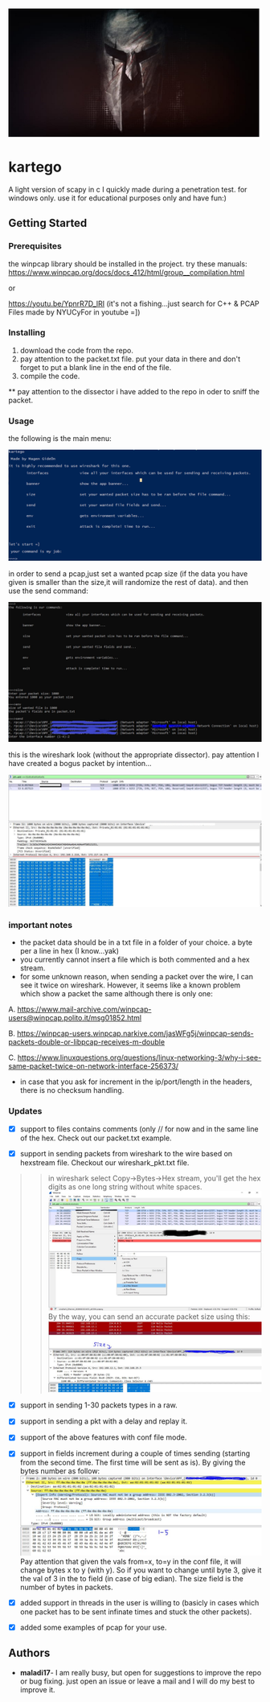 ![icon](https://github.com/maladi17/kartego/blob/master/IMG_20200828_015910.jpg)
# kartego

A light version of scapy in c  I quickly made during a penetration test.  for windows only.
use it for educational purposes only and have fun:)

## Getting Started


### Prerequisites

the winpcap library should be installed in the project.
try these manuals:
      https://www.winpcap.org/docs/docs_412/html/group__compilation.html
      
  or 
  
  
  
 https://youtu.be/YpnrR7D_lRI       (it's not a fishing...just search for C++ & PCAP Files made by NYUCyFor in youtube =])
      
  
  
### Installing

1.  download the code from the repo.
2.  pay attention to the packet.txt file. put your data in there and don't forget to put a blank line in the end of the file.
3.  compile the code.

** pay attention to the dissector i have added to the repo in oder to sniff the packet.

### Usage

the following is the main menu:

![main menu](https://github.com/maladi17/kartego/blob/master/man.PNG)

in order to send a pcap,just set a wanted pcap size (if the data you have given is smaller than the size,it will randomize the rest of data). and then use the send command:

![send](https://github.com/maladi17/kartego/blob/master/send.JPG)

this is the wireshark look (without the appropriate dissector). pay attention I have created a bogus packet by intention...

![send](https://github.com/maladi17/kartego/blob/master/pcap.JPG)

### important notes
- the packet data should be in a txt file in a folder of your choice. a byte per a line in hex (I know...yak)
 - you currently cannot  insert a file which is both commented and a hex stream.
 - for some unknown reason, when sending a packet over the wire, I can see it twice on wireshark. However, it seems like a known problem which show  a packet the same although there is only one:

A. https://www.mail-archive.com/winpcap-users@winpcap.polito.it/msg01852.html

B. https://winpcap-users.winpcap.narkive.com/jasWFg5j/winpcap-sends-packets-double-or-libpcap-receives-m-double

C. https://www.linuxquestions.org/questions/linux-networking-3/why-i-see-same-packet-twice-on-network-interface-256373/

- in case that you ask for increment in the ip/port/length in the headers, there is no checksum handling.

### Updates

- [x] support to files contains comments (only // for now and in the same line of the hex. Check out our packet.txt example.

- [x] support in sending packets from wireshark to the wire based on hexstream file.
Checkout our wireshark_pkt.txt file.
>> in wireshark select Copy->Bytes->Hex stream, you'll get the hex digits as one long string without white spaces.
![filter](https://github.com/maladi17/kartego/blob/master/wireshark_filter.jpg)
 By the way, you can send an accurate packet size using this:
![size of packet](https://github.com/maladi17/kartego/blob/master/size.JPG)

- [x] support in sending 1-30 packets types in a raw.

- [x] support in sending a pkt with a delay and replay it.

- [x] support of the above features with conf file mode.

- [x] support in fields increment during a couple of times sending (starting from the second time. The first time will be sent as is).
By giving the bytes number as follow:
![columns](https://github.com/maladi17/kartego/blob/master/description_fields.JPG)
Pay attention that given the vals from=x, to=y in the conf file, it will change bytes x to y (with y). So if you want to change until byte 3, give it the val of 3 in the to field (in case of big edian). The size field is the number of bytes in packets.

- [x] added support in threads in the user is willing to (basicly in cases which one packet has to be sent infinate times and stuck the other packets).
- [x] added some examples of pcap for your use.

## Authors

* **maladi17**- I am really busy, but open for suggestions to improve the repo or bug fixing. just open an issue or leave a mail and I will do my best to improve it.
